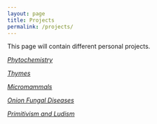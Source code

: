 ```yaml
---
layout: page
title: Projects
permalink: /projects/
---
```


This page will contain different personal projects.

[*Phytochemistry*][phytochemistry]

[*Thymes*][thymes]

[*Micromammals*][micromammals]

[*Onion Fungal Diseases*][onion-fungi]

[*Primitivism and Ludism*][primitivism]

[phytochemistry]: /pages/projects/phytochemistry
[thymes]: /pages/projects/thymes
[micromammals]: /pages/projects/micromammals
[onion-fungi]: /pages/projects/onion-fungi
[primitivism]: /pages/projects/primitivism
